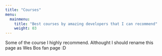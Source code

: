 ```yaml
---
title: "Courses"
menu:
  mainmenu:
    title: "Best courses by amazing developers that I can recommend"
    weight: 03
---
```


Some of the course I highly recommend. Althought I should rename this page as Wes Bos fan page :D